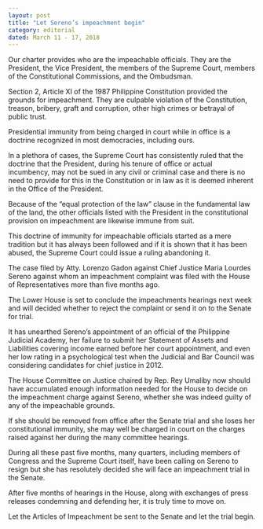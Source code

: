 ```yaml
---
layout: post
title: "Let Sereno’s impeachment begin"
category: editorial
dated: March 11 - 17, 2018
---
```


Our charter provides who are the impeachable officials. They are the President, the Vice President, the members of the Supreme Court, members of the Constitutional Commissions, and the Ombudsman.

Section 2, Article XI of the 1987 Philippine Constitution provided the grounds for impeachment. They are culpable violation of the Constitution, treason, bribery, graft and corruption, other high crimes or betrayal of public trust. 

Presidential immunity from being charged in court while in office is a doctrine recognized in most democracies, including ours. 

In a plethora of cases, the Supreme Court has consistently ruled that the doctrine that the President, during his tenure of office or actual incumbency, may not be sued in any civil or criminal case and there is no need to provide for this in the Constitution or in law as it is deemed inherent in the Office of the President.

Because of the “equal protection of the law” clause in the fundamental law of the land, the other officials listed with the President in the constitutional provision on impeachment are likewise immune from suit.

This doctrine of immunity for impeachable officials started as a mere tradition but it has always been followed and if it is shown that it has been abused, the Supreme Court could issue a ruling abandoning it.

The case filed by Atty. Lorenzo Gadon against Chief Justice Maria Lourdes Sereno against whom an impeachment complaint was filed with the House of Representatives more than  five months ago. 

The Lower House is set to conclude the impeachments hearings next week and will decided whether to reject the complaint or send it on to the Senate for trial. 

It has unearthed Sereno’s appointment of an official of the Philippine Judicial Academy, her failure to submit her Statement of Assets and Liabilities covering income earned before her court appointment, and even her low rating in a psychological test when the Judicial and Bar Council was considering candidates for chief justice in 2012.

The House Committee on Justice chaired by Rep. Rey  Umaliby now should have accumulated enough information needed for the House to decide on the impeachment charge against Sereno, whether she was indeed guilty of  any of the impeachable grounds.

If she should be removed from office after the Senate trial and she loses her constitutional immunity, she may well be charged in court on the charges raised against her during the many committee hearings.

During all these past five months, many quarters, including members of Congress and the Supreme Court itself, have been calling on Sereno to resign but she has resolutely decided she will face an impeachment trial in the Senate. 

After five months of hearings in the House, along with exchanges of press releases condemning and defending her, it is truly time to move on.

Let the Articles of Impeachment be sent to the Senate and let the trial begin.